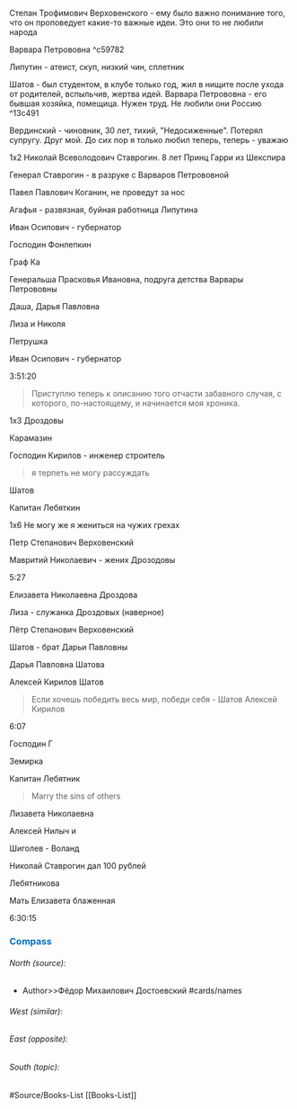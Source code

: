 
Степан Трофимович Верховенского - ему было важно понимание того, что он проповедует какие-то важные идеи. Это они то не любили народа

Варвара Петрововна ^c59782

Липутин - атеист, скуп, низкий чин, сплетник

Шатов - был студентом, в клубе только год, жил в нищите после ухода от родителей, вспыльчив, жертва идей. Варвара Петрововна - его бывшая хозяйка, помещица. Нужен труд. Не любили они Россию ^13c491

Вердинский - чиновник, 30 лет, тихий, "Недосиженные". Потерял супругу. Друг мой. До сих пор я только любил теперь, теперь - уважаю

1х2
Николай Всеволодович Ставрогин. 8 лет Принц Гарри из Шекспира

Генерал Ставрогин - в разруке с Варваров Петрововной

Павел Павлович Коганин, не проведут за нос

Агафья - развязная, буйная работница Липутина

Иван Осипович - губернатор

Господин Фонлепкин

Граф Ка

Генеральша Прасковья Ивановна, подруга детства Варвары Петрововны

Даша, Дарья Павловна

Лиза и Николя

Петрушка

Иван Осипович - губернатор

3:51:20

> Приступлю теперь к описанию того отчасти забавного случая, с которого, по-настоящему, и начинается моя хроника.


1х3
Дроздовы

Карамазин 

Господин Кирилов - инженер строитель
> я терпеть не могу рассуждать

Шатов

Капитан Лебяткин

1х6
Не могу же я жениться на чужих грехах

Петр Степанович Верховенский

Мавритий Николаевич - жених Дрозодовы

5:27

Елизавета Николаевна Дроздова

Лиза - служанка Дроздовых (наверное)

Пётр Степанович Верховенский

Шатов - брат Дарьи Павловны

Дарья Павловна Шатова

Алексей Кирилов Шатов

> Если хочешь победить весь мир, победи себя - Шатов Алексей Кирилов

6:07

Господин Г

Земирка

Капитан Лебятник

> Marry the sins of others

Лизавета Николаевна

Алексей Нилыч и 

Шиголев - Воланд

Николай Ставрогин дал 100 рублей

Лебятникова  

Мать Елизавета блаженная

6:30:15
### <span style="color:#0070c0">Compass</span>
###### North (source):
- Author>>Фёдор Михаилович Достоевский          #cards/names 


###### West (similar):


###### East (opposite):


###### South (topic):


#Source/Books-List [[Books-List]]